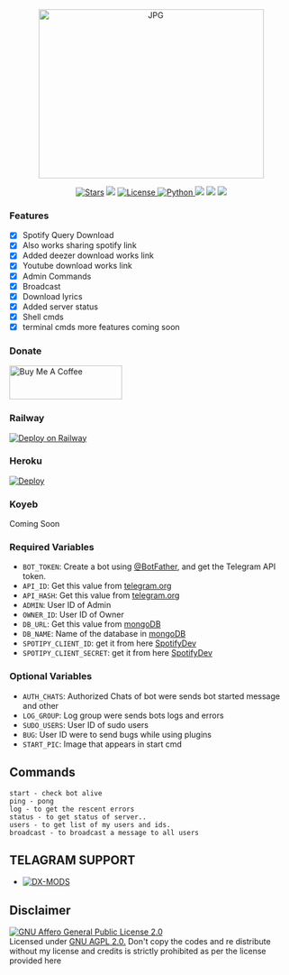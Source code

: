 <div align="center">
<img src="https://telegra.ph/file/83a91015952068a4e6e33.jpg" alt="JPG" width="400" height="300"/>
</p>


<a href="https://github.com/DX-MODS/SpotifyDL/stargazers"><img src="https://img.shields.io/github/stars/DX-MODS/SpotifyDL?color=black&logo=github&logoColor=black&style=for-the-badge" alt="Stars" /></a>
<a href="https://github.com/DX-MODS/SpotifyDL/network/members"> <img src="https://img.shields.io/github/forks/DX-MODS/SpotifyDL?color=black&logo=github&logoColor=black&style=for-the-badge" /></a>
<a href="https://github.com/DX-MODS/SpotifyDL/blob/master/LICENSE"> <img src="https://img.shields.io/badge/License- GPL 2.0 license -blueviolet?style=for-the-badge" alt="License" /> </a>
<a href="https://www.python.org/"> <img src="https://img.shields.io/badge/Written%20in-Python-skyblue?style=for-the-badge&logo=python" alt="Python" /> </a>
<a href="https://pypi.org/project/Pyrogram/"> <img src="https://img.shields.io/pypi/v/pyrogram?color=white&label=pyrogram&logo=python&logoColor=blue&style=for-the-badge" /></a>
<a href="https://github.com/DX-MODS/SpotifyDL"> <img src="https://img.shields.io/github/repo-size/DX-MODS/SpotifyDL?color=skyblue&logo=github&logoColor=blue&style=for-the-badge" /></a>
<a href="https://github.com/DX-MODS/SpotifyDL/commits/DX-MODS"> <img src="https://img.shields.io/github/last-commit/DX-MODS/SpotifyDL?color=black&logo=github&logoColor=black&style=for-the-badge" /></a>

<div align="left">

### Features

- [x] Spotify Query Download
- [x] Also works sharing spotify link
- [x] Added deezer download works link
- [x] Youtube download works link
- [x] Admin Commands
- [x] Broadcast
- [x] Download lyrics
- [x] Added server status
- [x] Shell cmds
- [x] terminal cmds
more features coming soon

### Donate
<a href="https://www.buymeacoffee.com/ziyankp" target="_blank"><img src="https://cdn.buymeacoffee.com/buttons/v2/default-violet.png" alt="Buy Me A Coffee" style="height: 60px !important;width: 200px !important;" ></a>

### Railway
[![Deploy on Railway](https://railway.app/button.svg)](https://railway.app/template/OUQm4b?referralCode=DX-MODS)
### Heroku
[![Deploy](https://www.herokucdn.com/deploy/button.svg)](https://dashboard.heroku.com/new?button-url=https://github.com/DX-MODS/SpotifyDL&template=https://github.com/DX-MODS/SpotifyDL.git)
### Koyeb
Coming Soon
  
### Required Variables
* `BOT_TOKEN`: Create a bot using [@BotFather](https://telegram.dog/BotFather), and get the Telegram API token.
* `API_ID`: Get this value from [telegram.org](https://my.telegram.org/apps)
* `API_HASH`: Get this value from [telegram.org](https://my.telegram.org/apps)
* `ADMIN`: User ID of Admin
* `OWNER_ID`: User ID of Owner
* `DB_URL`: Get this value from [mongoDB](https://www.mongodb.com)
* `DB_NAME`: Name of the database in [mongoDB](https://www.mongodb.com)
* `SPOTIPY_CLIENT_ID`: get it from here [SpotifyDev](https://developer.spotify.com/)
* `SPOTIPY_CLIENT_SECRET`: get it from here [SpotifyDev](https://developer.spotify.com/)
### Optional Variables
* `AUTH_CHATS`: Authorized Chats of bot were sends bot started message and other
* `LOG_GROUP`: Log group were sends bots logs and errors
* `SUDO_USERS`: User ID of sudo users
* `BUG`: User ID were to send bugs while using plugins
* `START_PIC`: Image that appears in start cmd
## Commands
```
start - check bot alive
ping - pong
log - to get the rescent errors
status - to get status of server..
users - to get list of my users and ids.
broadcast - to broadcast a message to all users
```

## TELAGRAM SUPPORT 

* [![DX-MODS](https://img.shields.io/static/v1?label=DX&message=MODS&color=critical)](https://t.me/dxmodsupdates)

## Disclaimer
[![GNU Affero General Public License 2.0](https://www.gnu.org/graphics/agplv3-155x51.png)](https://www.gnu.org/licenses/agpl-3.0.en.html#header)    
Licensed under [GNU AGPL 2.0.](https://github.com/DX-MODS/SpotifyDL/blob/master/LICENSE)
Don't copy the codes and re distribute without my license and credits is strictly prohibited as per the license provided here




